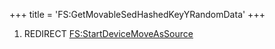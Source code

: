 +++
title = 'FS:GetMovableSedHashedKeyYRandomData'
+++

1.  REDIRECT
    [FS:StartDeviceMoveAsSource](FS:StartDeviceMoveAsSource "wikilink")
